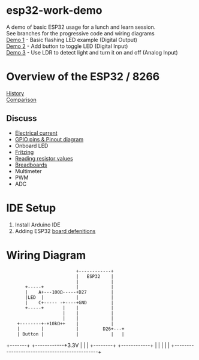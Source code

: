 # esp32-work-demo
A demo of basic ESP32 usage for a lunch and learn session.  
See branches for the progressive code and wiring diagrams  
[Demo 1](../../tree/demo1) - Basic flashing LED example (Digital Output)  
[Demo 2](../../tree/demo2) - Add button to toggle LED (Digital Input)  
[Demo 3](../../tree/demo3) - Use LDR to detect light and turn it on and off (Analog Input)  

# Overview of the ESP32 / 8266
[History](https://en.wikipedia.org/wiki/ESP8266)  
[Comparison](https://makeradvisor.com/esp32-vs-esp8266/)  

## Discuss  
* [Electrical current](https://dronesrate.com/wp-content/uploads/2018/06/Drone-Infographics-ELECTRICITY-A-visual-cheat-sheet-about-electrical-physics-containing-the-mo.jpg)
* [GPIO pins & Pinout diagram](https://components101.com/sites/default/files/component_pin/ESP32-Pinout.png)  
* Onboard LED
* [Fritzing](https://fritzing.org/home/)
* [Reading resistor values](https://www.arrow.com/en/research-and-events/articles/resistor-color-code)
* [Breadboards](https://www.sciencebuddies.org/Files/7326/6/breadboard-row-connections.png)
* Multimeter
* PWM
* ADC



# IDE Setup
1. Install Arduino IDE
2. Adding ESP32 [board defenitions](https://randomnerdtutorials.com/installing-the-esp32-board-in-arduino-ide-windows-instructions/)



# Wiring Diagram
                              +------------+
                              |   ESP32    |
                              |            |
           +-----+            |            |
           |    A+---100Ω-----+D27         |
           |LED  |            |            |
           |    C+----- -+----+GND         |
           +-----+       |    |            |
                         |    |            |
                         |    |            |
        +--------+-+10kΩ++    |            |
        |        |            |         D26+---+
        | Button |            |            |   |
+-------+        +------------+3.3V        |   |
|       +--------+            +------------+   |
|                                              |
|                                              |
+----------------------------------------------+


